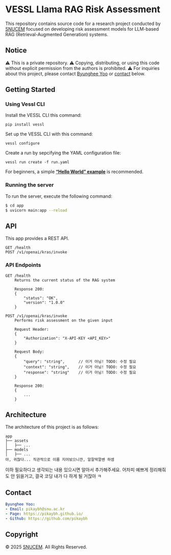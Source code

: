 # VESSL Llama RAG Risk Assessment

<!--This repository contains examples of how to use [VESSL](https://www.vessl.ai/). If you want to learn more about VESSL, please follow the [quick start documentation](https://docs.vessl.ai/guides/get-started/quickstart).
<!--
<!--Each directory contains the examples of corresponding features, such as [VESSL Run](https://docs.vessl.ai/guides/run/overview), [VESSL Service](https://docs.vessl.ai/guides/serve/overview), and [VESSL Pipeline](https://docs.vessl.ai/guides/pipeline/overview). If you want to dive into them more, please refer to the docs.
<!--
<!--## Try out VESSL quickstarts
<!--- [Run RAG chatbot using LangChain with VESSL Run](runs/rag-chatbot/)
<!--- [Fine-tune Meta Llama 3.1 using VESSL Run](runs/finetune-llms/)
<!--- [Run FLUX.1 schnell model](runs/flux.1-schnell)
<!--- [Deploy Llama 3 service with vLLM on VESSL Service](services/service-llama-3)-->

This repository contains source code for a research project conducted by [SNUCEM](https://cem.snu.ac.kr/) focused on developing risk assessment models for LLM-based RAG (Retrieval-Augmented Generation) systems.

## Notice

⚠️ This is a private repository. 
⚠️ Copying, distributing, or using this code without explicit permission from the authors is prohibited. 
⚠️ For inquiries about this project, please contact [Byunghee Yoo](mailto:pikaybh@snu.ac.kr) or [contact](#contact) below.

## Getting Started

### Using Vessl CLI

Install the VESSL CLI this command:

```
pip install vessl
```

Set up the VESSL CLI with this command:

```
vessl configure
```

Create a run by sepcifying the YAML configuration file:

```
vessl run create -f run.yaml
```

For beginners, a simple [**“Hello World” example**](https://docs.vessl.ai/guides/get-started/quickstart) is recommended.

### Running the server

To run the server, execute the following command:
    
```bash
$ cd app
$ uvicorn main:app --reload
```

## API

This app provides a REST API.

```
GET /health
POST /v1/openai/kras/invoke
```

### API Endpoints

```http
GET /health
    Returns the current status of the RAG system
    
    Response 200:
    {
        "status": "OK",
        "version": "1.0.0"
    }

POST /v1/openai/kras/invoke
    Performs risk assessment on the given input
    
    Request Header:
    {
        "Authorization": "X-API-KEY <API_KEY>"
    }

    Request Body:
    {
        "query": "string",      // 이거 아님! TODO: 수정 필요
        "context": "string",    // 이거 아님! TODO: 수정 필요
        "response": "string"    // 이거 아님! TODO: 수정 필요
    }

    Response 200:
    {
        ...
    }
```

## Architecture

The architecture of this project is as follows:

```
app
├── assets
│   ├── ...
├── models
│   ├── ...
아, 귀찮다... 직관적으로 이름 지어놨으니깐, 알잘딱깔쎈 하셈
```

이하 필요하다고 생각되는 내용 있으시면 알아서 추가해주세요.
어차피 예쁘게 정리해줘도 안 읽을거고, 결국 코딩 내가 다 하게 될 거잖아 ㅋ

## Contact

```yaml
Byunghee Yoo:
- Email: pikaybh@snu.ac.kr
- Page: https://pikaybh.github.io/
- Github: https://github.com/pikaybh
```

## Copyright

© 2025 [SNUCEM](https://cem.snu.ac.kr/). All Rights Reserved.